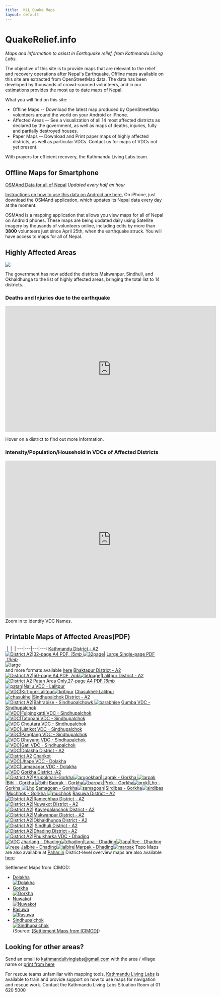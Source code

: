 ```yaml
---
title:  KLL Quake Maps 
layout: default
---
```

# QuakeRelief.info
*Maps and information to asisst in Earthquake relief, from Kathmandu Living Labs.*

The objective of this site is to provide maps that are relevant to the relief and recovery operations after Nepal's Earthquake. Offline maps available on this site are extracted from OpenStreetMap data. The data has been developed by thousands of crowd-sourced volunteers, and in our estimations provides the most up to date maps of Nepal.

What you will find on this site:

 * Offline Maps -- Download the latest map produced by OpenStreetMap volunteers around the world on your Android or iPhone.
 * Affected Areas -- See a visualization of all 14 most affected districts as declared by the government, as well as maps of deaths, injuries, fully and partially destroyed houses.
 * Paper Maps -- Download and Print paper maps of highly affected districts, as well as particular VDCs. Contact us for maps of VDCs not yet present.

With prayers for efficient recovery, the Kathmandu Living Labs team.


## <a id="offline-maps">Offline Maps for Smartphone</a>

[OSMAnd Data for all of Nepal](http://52.10.79.204/Nepal-latest.zip) *Updated every half an hour*

[Instructions on how to use this data on Android are here.](https://docs.google.com/document/d/1eQnUxurakreVotXz4wbt194Tn6fJjoSSMME66rokTwc/pub) On iPhone, just download the OSMAnd application, which updates its Nepal data every day at the moment.

OSMAnd is a mapping application that allows you view maps for all of Nepal on Android phones. These maps are being updated daily using Satellite imagery by thousands of volunteers online, including edits by more than **3800** volunteers just since April 25th, when the earthquake struck. You will have access to maps for all of Nepal.


## <a id="affected-areas">Highly Affected Areas</a>
![](https://s3-ap-southeast-1.amazonaws.com/quake-relief-info/MostAffectedDistricts.png)

The government has now added the districts Makwanpur, Sindhuli, and Okhaldhunga to the list of highly affected areas, bringing the total list to 14 districts.

### <a id="deaths-injuries">Deaths and Injuries due to the earthquake</a>

<iframe class="height-400" frameborder="0" width="670" height="400" scrolling="no" src="http://kathmandulivinglabs.github.io/nepal-casualty-map/iframe.html"></iframe>

Hover on a district to find out more information.

### <a id="intensity-population-household">Intensity/Population/Household in VDCs of Affected Districts</a>

<iframe frameborder="0" width="670" height="500" scrolling="no" src="http://meghastha.github.io/affected-districts/index.html"></iframe>
Zoom in to identify VDC Names.


## <a id="printed-maps">Printable Maps of Affected Areas(PDF)</a>
 &nbsp;|&nbsp; | &nbsp;|
 ---|---|---|---:
[Kathmandu District - A2<br/>![District A2](http://45.55.246.231/quake-maps/img/thumbs/Kathmandu.png)](http://45.55.246.231/quake-maps/img/Kathmandu.png)|[32-page A4 PDF, *15mb* ![32page](https://s3-ap-southeast-1.amazonaws.com/quake-relief-info/VDC_Maps/thumbs/thumbnails/kathmandu_32pages.png)](http://www.maposmatic.org/results//163494_2015-04-26_13-58_KathmanduBagmatiCentralDevelopmentRegionNepal.pdf)| [Large Single-page PDF ,*13mb*<br/>![large](https://s3-ap-southeast-1.amazonaws.com/quake-relief-info/VDC_Maps/thumbs/thumbnails/Kathmandu_largesinglepagepdf.png)](http://www.maposmatic.org/results//163571_2015-04-26_22-22_KathmanduBagmatiCentralDevelopmentRegionNepal.pdf)<br/>and more formats available [here](http://www.maposmatic.org/maps/163571)
[Bhaktapur District - A2<br/>![District A2](http://45.55.246.231/quake-maps/img/thumbs/Bhaktapur.png)](http://45.55.246.231/quake-maps/img/Bhaktapur.png)|[50-page A4 PDF, *7mb*![50page](https://s3-ap-southeast-1.amazonaws.com/quake-relief-info/VDC_Maps/thumbs/thumbnails/bhaktapur32.png)](http://www.maposmatic.org/results//163497_2015-04-26_14-05_BhaktapurBagmatiCentralDevelopmentRegionNepal.pdf)|[Lalitpur District - A2<br/>![District A2](http://45.55.246.231/quake-maps/img/thumbs/Lalitpur.png)](http://45.55.246.231/quake-maps/img/Lalitpur.png)
[Patan Area Only,27-page A4 PDF,*16mb* <br/>![patan](https://s3-ap-southeast-1.amazonaws.com/quake-relief-info/VDC_Maps/thumbs/thumbnails/LalitpurPatanonly.png)](http://www.maposmatic.org/results//163662_2015-04-27_10-25_Lalitpur.pdf)|<a href="https://s3-ap-southeast-1.amazonaws.com/quake-relief-info/VDC_Maps/Lalitpur_Nallu.png" download>Nallu VDC - Lalitpur<br/> ![VDC](https://s3-ap-southeast-1.amazonaws.com/quake-relief-info/VDC_Maps/thumbs/thumbnails/Lalitpur_Nallu.png)</a>|[Kirtipur-Lalitpur![kritipur](https://s3-ap-southeast-1.amazonaws.com/quake-relief-info/VDC_Maps/thumbs/thumbnails/Lalitpur_kritipur.png)](https://cloud.githubusercontent.com/assets/371666/7369122/a2e6e3d8-edcc-11e4-8870-cb58302c0788.png)
[Chasukhel-Lalitpur <br/>![chasukhel](https://s3-ap-southeast-1.amazonaws.com/quake-relief-info/VDC_Maps/thumbs/thumbnails/Lalitpur_Chausekhel.png)](https://cloud.githubusercontent.com/assets/4587826/7360010/d42f39f4-ed13-11e4-8ccf-06b6df824b6e.png)|[Sindhupalchok District - A2<br/>![District A2](http://45.55.246.231/quake-maps/img/thumbs/Sindhupalchok.png)](http://45.55.246.231/quake-maps/img/Sindhupalchok.png)|[Bahrabise - Sindhupalchowk ![barabhise](https://s3-ap-southeast-1.amazonaws.com/quake-relief-info/VDC_Maps/thumbs/thumbnails/Sindhupalchowk_Barabishe.png)](https://cloud.githubusercontent.com/assets/371666/7369193/7200ad70-edcd-11e4-8d3d-c36bb86c8eb8.png)
[Gumba VDC - Sindhupalchok<br/>![VDC](https://s3-ap-southeast-1.amazonaws.com/quake-relief-info/VDC_Maps/thumbs/thumbnails/Sindhupalchowk_Gumba.png)](https://s3-ap-southeast-1.amazonaws.com/quake-relief-info/VDC_Maps/Sindhupalchok_Gumba.png)|[Fulpingkatti VDC - Sindhupalchok<br/>![VDC](https://s3-ap-southeast-1.amazonaws.com/quake-relief-info/VDC_Maps/thumbs/thumbnails/Sindhupalchok_Fulpingkatti.png)](https://s3-ap-southeast-1.amazonaws.com/quake-relief-info/VDC_Maps/Sindhupalchok_Fulpingkatti.png)|[Tatopani VDC - Sindhupalchok<br/>![VDC](https://s3-ap-southeast-1.amazonaws.com/quake-relief-info/VDC_Maps/thumbs/thumbnails/Sindhupalchok_Tatopani.png)](https://s3-ap-southeast-1.amazonaws.com/quake-relief-inframeo/VDC_Maps/Sindhupalchok_Tatopani.png)
[Choutara VDC - Sindhupalchok<br/>![VDC](https://s3-ap-southeast-1.amazonaws.com/quake-relief-info/VDC_Maps/thumbs/thumbnails/Sindhupalchowk_Choutara.png)](https://s3-ap-southeast-1.amazonaws.com/quake-relief-info/VDC_Maps/Sindhupalchok_Choutara.png)|[Listikot VDC - Sindhupalchok<br/>![VDC](https://s3-ap-southeast-1.amazonaws.com/quake-relief-info/VDC_Maps/thumbs/thumbnails/Sindhupalchowk_Listikot.png)](https://s3-ap-southeast-1.amazonaws.com/quake-relief-info/VDC_Maps/Sindhupalchok_Listikot.png)|[Pangtang VDC - Sindhupalchok<br/>![VDC](https://s3-ap-southeast-1.amazonaws.com/quake-relief-info/VDC_Maps/thumbs/thumbnails/Sindhupalchowk_Pangtang.png)](https://s3-ap-southeast-1.amazonaws.com/quake-relief-info/VDC_Maps/Sindhupalchok_Pangtang.png)
[Dhuyang VDC - Sindhupalchok<br/>![VDC](https://s3-ap-southeast-1.amazonaws.com/quake-relief-info/VDC_Maps/thumbs/thumbnails/Sindhupalchok_Dhuyang.png)](https://s3-ap-southeast-1.amazonaws.com/quake-relief-info/VDC_Maps/Sindhupalchowk_Dhuyang1.png)|[Gati VDC - Sindhupalchok<br/>![VDC](https://s3-ap-southeast-1.amazonaws.com/quake-relief-info/VDC_Maps/thumbs/thumbnails/Sindhupalchowk_Gati.png)](https://s3-ap-southeast-1.amazonaws.com/quake-relief-info/VDC_Maps/Sindhupalchowk_Gati.png)|[Dolakha District - A2<br/>![District A2](http://45.55.246.231/quake-maps/img/thumbs/Dolakha.png)](http://45.55.246.231/quake-maps/img/Dolakha.png)
[Charikot <br/>![VDC](https://s3-ap-southeast-1.amazonaws.com/quake-relief-info/VDC_Maps/thumbs/thumbnails/Dolakha_charikot.png)](https://cloud.githubusercontent.com/assets/371666/7369184/369a7798-edcd-11e4-9d94-998dcd305b3d.png)|[Jhape VDC - Dolakha<br/>![VDC](https://s3-ap-southeast-1.amazonaws.com/quake-relief-info/VDC_Maps/thumbs/thumbnails/Dolakha_Japhe.png)](https://s3-ap-southeast-1.amazonaws.com/quake-relief-info/VDC_Maps/Dolakha_Japhe.png)|[Lamabagar VDC - Dolakha<br/>![VDC](https://s3-ap-southeast-1.amazonaws.com/quake-relief-info/VDC_Maps/thumbs/Dolakha_Lamabagar.png)](https://s3-ap-southeast-1.amazonaws.com/quake-relief-info/VDC_Maps/Dolakha_Lamabagar.png)
[Gorkha District -A2<br/>![District A2](http://45.55.246.231/quake-maps/img/thumbs/Gorkha.png)](http://45.55.246.231/quake-maps/img/Gorkha.png)|[Arupokhari-Gorkha![arupokhari]((https://s3-ap-southeast-1.amazonaws.com/quake-relief-info/VDC_Maps/thumbs/thumbnails/Gorkha_arupokhari.png))](http://www.maposmatic.org/results//164512_2015-05-02_10-02_ArupokhariGorkha.png)|[Laprak - Gorkha ![larpak](https://s3-ap-southeast-1.amazonaws.com/quake-relief-info/VDC_Maps/thumbs/thumbnails/Gorkha_Lho.png)](https://cloud.githubusercontent.com/assets/371666/7369104/779291a0-edcc-11e4-9f18-8331f8d68594.png)|[Bihi - Gorkha ![bihi](https://s3-ap-southeast-1.amazonaws.com/quake-relief-info/VDC_Maps/thumbs/thumbnails/Gorkha_Bihi.png)](https://s3-ap-southeast-1.amazonaws.com/quake-relief-info/VDC_Maps/Gorkha_bihi.png)
[Baprak - Gorkha![barpak](https://s3-ap-southeast-1.amazonaws.com/quake-relief-info/VDC_Maps/thumbs/thumbnails/Dolakha_barpak.png)](https://cloud.githubusercontent.com/assets/371666/7369111/8e87067a-edcc-11e4-97ec-61b0d5313867.png)|[Prok - Gorkha![prok](https://s3-ap-southeast-1.amazonaws.com/quake-relief-info/VDC_Maps/thumbs/thumbnails/Gorkha_Prok.png)](https://s3-ap-southeast-1.amazonaws.com/quake-relief-info/VDC_Maps/Gorkha_Prok.png)|[Lho - Gorkha ![Lho](https://s3-ap-southeast-1.amazonaws.com/quake-relief-info/VDC_Maps/thumbs/thumbnails/Gorkha_Mucchok_thumb.png)](https://s3-ap-southeast-1.amazonaws.com/quake-relief-info/VDC_Maps/Gorkha_Mucchok.png)
[Samagoan - Gorkha![samagoan](https://s3-ap-southeast-1.amazonaws.com/quake-relief-info/VDC_Maps/thumbs/thumbnails/Gorkha_Samagaun.png)](https://s3-ap-southeast-1.amazonaws.com/quake-relief-info/VDC_Maps/Gorkha_Samagaun.png)|[Sirdibas - Gorkha![sirdibas](https://s3-ap-southeast-1.amazonaws.com/quake-relief-info/VDC_Maps/thumbs/thumbnails/Gorkha_Sirdibas.png)](https://s3-ap-southeast-1.amazonaws.com/quake-relief-info/VDC_Maps/Gorkha_Sirdibas.png)|[Muchhok - Gorkha ![muchhok](https://s3-ap-southeast-1.amazonaws.com/quake-relief-info/VDC_Maps/thumbs/thumbnails/Gorkha_Muchhok.png)](https://s3-ap-southeast-1.amazonaws.com/quake-relief-info/VDC_Maps/Gorkha_Prok.png)
[Rasuwa District - A2<br/>![District A2](http://45.55.246.231/quake-maps/img/thumbs/Rasuwa.png)](http://45.55.246.231/quake-maps/img/Rasuwa.png)|[Ramechhap District - A2<br/>![District A2](http://45.55.246.231/quake-maps/img/thumbs/Ramechhap.png)](http://45.55.246.231/quake-maps/img/Ramecchap.png)|[Nuwakot District - A2<br/>![District A2](http://45.55.246.231/quake-maps/img/thumbs/Nuwakot.png)](http://45.55.246.231/quake-maps/img/Nuwakot.png)| 
[Kavrepalanchok District - A2<br/>![District A2](http://45.55.246.231/quake-maps/img/thumbs/Kabhrepalanchok.png)](http://45.55.246.231/quake-maps/img/Kabhrepalanchok.png)|[Makwanpur District - A2<br/>![District A2](http://45.55.246.231/quake-maps/img/thumbs/Makwanpur.png)](http://45.55.246.231/quake-maps/img/Makwanpur.png)|[Okhaldhunga District - A2<br/>![District A2](http://45.55.246.231/quake-maps/img/thumbs/Okhaldhunga.png)](http://45.55.246.231/quake-maps/img/Okhaldhunga.png)| 
[Sindhuli District - A2<br/>![District A2](http://45.55.246.231/quake-maps/img/thumbs/Sindhuli.png)](http://45.55.246.231/quake-maps/img/Sindhuli.png)|[Dhading District - A2<br/>![District A2](http://45.55.246.231/quake-maps/img/thumbs/Dhading.png)](http://45.55.246.231/quake-maps/img/Dhading.png)|[Phulkharka VDC - Dhading<br/>![VDC](https://s3-ap-southeast-1.amazonaws.com/quake-relief-info/VDC_Maps/thumbs/Dhading_Phulkharka.png)](https://s3-ap-southeast-1.amazonaws.com/quake-relief-info/VDC_Maps/Dhading_Phulkharka.png)
[Jharlang - Dhading![dhading](https://s3-ap-southeast-1.amazonaws.com/quake-relief-info/VDC_Maps/thumbs/thumbnails/Dhading_Jharlang.png)](https://s3-ap-southeast-1.amazonaws.com/quake-relief-info/VDC_Maps/Dhading_Jharlang.png)|[Lapa - Dhading![lapa](https://s3-ap-southeast-1.amazonaws.com/quake-relief-info/VDC_Maps/thumbs/thumbnails/Dhading_lapa.png)](https://s3-ap-southeast-1.amazonaws.com/quake-relief-info/VDC_Maps/Dhading_lapa.png)|[Ree - Dhading![reee](https://s3-ap-southeast-1.amazonaws.com/quake-relief-info/VDC_Maps/thumbs/thumbnails/Dhading_Ree.png)](https://s3-ap-southeast-1.amazonaws.com/quake-relief-info/VDC_Maps/Dhading_Ree.png)
[Jalbire - Dhading![jalbire](https://s3-ap-southeast-1.amazonaws.com/quake-relief-info/VDC_Maps/thumbs/thumbnails/Dhading_Jalbire.png)](https://s3-ap-southeast-1.amazonaws.com/quake-relief-info/VDC_Maps/Dhading_Jalbire.png)|[Marpak - Dhading![marpak](https://s3-ap-southeast-1.amazonaws.com/quake-relief-info/VDC_Maps/thumbs/thumbnails/Dhading_Marpak.png)](https://s3-ap-southeast-1.amazonaws.com/quake-relief-info/VDC_Maps/Dhading_Marpak.png)
Topo Maps are also available at [Pahar.in](http://pahar.in/nepal-topo-maps/)
District-level overview maps are also available [here](https://drive.google.com/file/d/0BxrnzVKy1m8GNDY5Rk1oSDVpbVk/view)

Settlement Maps from ICIMOD:<br/>

* [Dolakha<br/>![Dolakha](https://s3-ap-southeast-1.amazonaws.com/quake-relief-info/icimod_settlement_maps_thumbs/dolakha_settlement.jpg)](http://www.icimod.org/gorkha_earthquake_maps/settlement/dolakha_settlement.jpg)
* [Gorkha<br/>![Gorkha](https://s3-ap-southeast-1.amazonaws.com/quake-relief-info/icimod_settlement_maps_thumbs/gorkha_settlement.jpg)](http://www.icimod.org/gorkha_earthquake_maps/settlement/gorkha_settlement.jpg)
* [Nuwakot<br/>![Nuwakot](https://s3-ap-southeast-1.amazonaws.com/quake-relief-info/icimod_settlement_maps_thumbs/nuwakot_settlement.jpg)](http://www.icimod.org/gorkha_earthquake_maps/settlement/nuwakot_settlement.jpg)
* [Rasuwa<br/>![Rasuwa](https://s3-ap-southeast-1.amazonaws.com/quake-relief-info/icimod_settlement_maps_thumbs/rasuwa_settlement.jpg)](http://www.icimod.org/gorkha_earthquake_maps/settlement/rasuwa_settlement.jpg)
* [Sindhupalchok<br/>![Sindhupalchok](https://s3-ap-southeast-1.amazonaws.com/quake-relief-info/icimod_settlement_maps_thumbs/sindhupalchok_settlement.jpg)](http://www.icimod.org/gorkha_earthquake_maps/settlement/sindhupalchok_settlement.jpg)
<br/>(Source: [[Settlement Maps from ICIMOD]](http://www.icimod.org/?q=17913))

## Looking for other areas?
Send an email to kathmandulivinglabs@gmail.com with the area / village name or [print from here](http://geohacker.in/nepal/)


For rescue teams unfamiliar with mapping tools, [Kathmandu Living Labs](http://kathmandulivinglabs.org) is available to train and provide support on how to use maps for navigation and rescue work. Contact the Kathmandu Living Labs Situation Room at 01 620 5000



